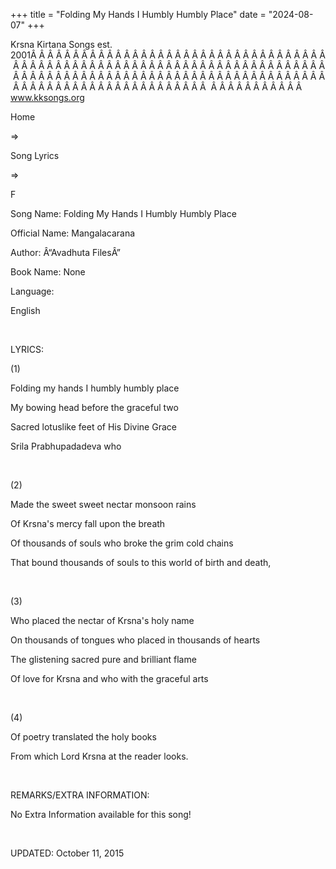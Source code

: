 +++ 
title = "Folding My Hands I Humbly Humbly Place"
date = "2024-08-07"
+++

Krsna Kirtana Songs est. 2001Â Â Â Â Â Â Â Â Â Â Â Â Â Â Â Â Â Â Â Â Â Â Â Â Â Â Â Â Â Â Â Â Â Â Â Â Â Â Â Â Â Â Â Â Â Â Â Â Â Â Â Â Â Â Â Â Â Â Â Â Â Â Â Â Â Â Â Â Â Â Â Â Â Â Â Â Â Â Â Â Â Â Â Â Â Â Â Â Â Â Â Â Â Â Â Â Â Â Â Â Â Â Â Â Â Â Â Â Â Â Â Â Â Â Â Â Â Â Â Â Â Â Â Â Â Â Â Â Â Â Â Â  Â Â Â Â Â Â Â Â Â Â Â  
www.kksongs.org








Home
 
⇒
 
Song Lyrics
 
⇒
 
F


Song
Name: Folding My Hands I Humbly Humbly Place


Official
Name: Mangalacarana


Author:
Â“Avadhuta FilesÂ”


Book
Name: None


Language:

English


 


LYRICS:


(1)


Folding
my hands I humbly humbly place


My bowing
head before the graceful two


Sacred
lotuslike feet of His Divine Grace


Srila
Prabhupadadeva who


 


(2)


Made
the sweet sweet nectar monsoon rains


Of
Krsna's mercy fall upon the breath


Of
thousands of souls who broke the grim cold chains


That
bound thousands of souls to this world of birth and death,


 


(3)


Who
placed the nectar of Krsna's holy name


On
thousands of tongues who placed in thousands of hearts 


The
glistening sacred pure and brilliant flame


Of
love for Krsna and who with the graceful arts


 


(4)


Of
poetry translated the holy books


From
which Lord Krsna at the reader looks.


 


REMARKS/EXTRA
INFORMATION:


No
Extra Information available for this song!


 


UPDATED:
 October 11, 2015
